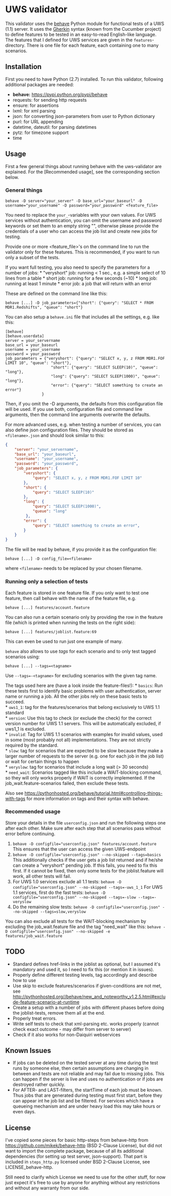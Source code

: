 # UWS validator

This validator uses the [behave](https://pypi.python.org/pypi/behave) Python module for functional tests of a UWS (1.1) server.
It uses the [Gherkin](https://cucumber.io/docs/reference) syntax (known from the Cucumber project) to define features to be tested in an easy-to-read English-like language. The features that I defined for UWS services are given in the `features`-directory. There is one file for each feature, each containing one to many scenarios.

## Installation
First you need to have Python (2.7) installed. To run this validator, following additional packages are needed:

* **behave:** https://pypi.python.org/pypi/behave
* requests: for sending http requests
* ensure: for assertions
* lxml: for xml parsing
* json: for converting json-parameters from user to Python dictionary
* purl: for URL appending
* datetime, dateutil: for parsing datetimes
* pytz: for timezone support
* time

## Usage
First a few general things about running behave with the uws-validator are explained. For the [Recommended usage], see the corresponding section below.

### General things
    behave -D server="your_server" -D base_url="your_baseurl" -D username="your_username" -D password="your_password" <feature_file>

You need to replace the `your_`-variables with your own values.
For UWS services without authentication, you can omit the username and password keywords or set them to an empty string "", otherwise please provide the credentials of a user who can access the job list and create new jobs for testing. 

Provide one or more <feature_file>'s on the command line to run the validator only for these features. This is recommended, if you want to run only a subset of the tests.

If you want full testing, you also need to specify the parameters for a number of jobs:
    * "veryshort" job: running < 1 sec., e.g. a simple select of 10 lines from a table
    * short job: running for a few seconds (~10)
    * long job: running at least 1 minute
    * error job: a job that will return with an error

These are defined on the command line like this:

    behave [...] -D job_parameters={"short": {"query": "SELECT * FROM MDR1.Redshifts", "queue": "short"}

You can also setup a `behave.ini` file that includes all the settings, e.g. like this:

```
[behave]
[behave.userdata]
server = your_servername
base_url = your_baseurl
username = your_username
password = your_password
job_parameters = {"veryshort": {"query": "SELECT x, y, z FROM MDR1.FOF LIMIT 10", "queue": "short"},
                    "short": {"query": "SELECT SLEEP(10)", "queue": "long"},
                    "long": {"query": "SELECT SLEEP(1000)", "queue": "long"},
                    "error": {"query": "SELECT something to create an error"}
                }
```

Then, if you omit the -D arguments, the defaults from this configuration file will be used. If you use both, configuration file and command line arguments, then the command line arguments overwrite the defaults.

For more advanced uses, e.g. when testing a number of services, you can also define json configuration files. They should be stored as `<filename>.json` and should look similar to this:

```json
{
    "server": "your_servername",
    "base_url": "your_baseurl",
    "username": "your_username",
    "password": "your_password",
    "job_parameters": {
        "veryshort": {
            "query": "SELECT x, y, z FROM MDR1.FOF LIMIT 10"
        },
        "short": {
            "query": "SELECT SLEEP(10)"
        },
        "long": {
            "query": "SELECT SLEEP(1000)",
            "queue": "long"
         },
        "error": {
            "query": "SELECT something to create an error",
        }
    }
}
```

The file will be read by behave, if you provide it as the configuration file:

    behave [...] -D config_file=<filename>

where `<filename>` needs to be replaced by your chosen filename.


### Running only a selection of tests
Each feature is stored in one feature file. If you only want to test one feature, then call behave with the name of the feature file, e.g.

    behave [...] features/account.feature

You can also run a certain scenario only by providing the row in the feature file (which is printed when running the tests on the right side):

    behave [...] features/joblist.feature:69

This can even be used to run just one example of many.

`behave` also allows to use *tags* for each scenario and to only test tagged scenarios using:

    behave [...] --tags=<tagname>

Use `--tags=-<tagname>` for excluding scenarios with the given tag name.

The tags used here are (have a look inside the feature-files!):
    * `basics`: Run these tests first to identify basic problems with user authentication, server name or running a job. All the other jobs rely on these basic tests to succeed.  
    * `uws1_1`: tag for the features/scenarios that belong exclusively to UWS 1.1 standard  
    * `version`: Use this tag to check (or exclude the check) for the correct version number for UWS 1.1 servers. This will be automatically excluded, if uws1_1 is excluded.  
    * `invalid`: Tag for UWS 1.1 scenarios with examples for invalid values, used in some (most probably not all) implementations. They are not strictly required by the standard.    
    * `slow`: tag for scenarios that are expected to be slow because they make a larger number of requests to the server (e.g. one for each job in the job list) or wait for certain things to happen  
    * `veryslow`: tag for scenarios that include a long wait (> 30 seconds)  
    * `need_wait`: Scenarios tagged like this include a WAIT-blocking command, so they will only works properly if WAIT is correctly implemented. If the job_wait.feature-scenarios failed, then exclude these tests.  

Also see https://pythonhosted.org/behave/tutorial.html#controlling-things-with-tags for more information on tags and their syntax with behave.

### Recommended usage
Store your details in the file `userconfig.json` and run the following steps one after each other. Make sure after each step that all scenarios pass without error before continuing.

1. `behave -D configfile="userconfig.json" features/account.feature`
    This ensures that the user can access the given UWS-endpoint
2. `behave -D configfile="userconfig.json" --no-skipped --tags=basics`
    This additionally checks if the user gets a job list returned and if he/she can create a "veryshort" pending job. If this fails, you need to fix this first. If it cannot be fixed, then only some tests for the joblist.feature will work, all other tests will fail.
3. For UWS 1.0 services exclude all 1.1 tests:
    `behave -D configfile="userconfig.json" --no-skipped --tags=-uws_1_1`
    For UWS 1.1 services, first do the fast tests:
    `behave -D configfile="userconfig.json" --no-skipped --tags=-slow --tags=-veryslow`
4. Do the remaining slow tests:
    `behave -D configfile="userconfig.json" --no-skipped --tags=slow,veryslow`

You can also exclude all tests for the WAIT-blocking mechanism by
excluding the job_wait.feature file and the tag "need_wait" like this:
`behave -D configfile="userconfig.json" --no-skipped -e features/job_wait.feature`

## TODO
* Standard defines href-links in the joblist as optional, but I assumed it's mandatory and used it, so I need to fix this (or mention it in issues).
* Properly define different testing levels, tag accordingly and describe how to use
* Use skip to exclude features/scenarios if given-conditions are not met, see
  http://pythonhosted.org//behave/new_and_noteworthy_v1.2.5.html#exclude-feature-scenario-at-runtime
* Create a setup with a number of jobs with different phases before doing the joblist-tests, remove them all at the end.
* Properly treat errors.
* Write self tests to check that xml-parsing etc. works properly
  (cannot check exact outcome - may differ from server to server)
* Check if it also works for non-Daiquiri webservices


## Known Issues
* If jobs can be deleted on the tested server at any time during the test runs by someone else, then certain assumptions are changing in between and tests are not reliable and may fail due to missing jobs. This can happen if the server is live and uses no authentication or if jobs are destroyed rather quickly.
* For AFTER- and LAST-filters, the startTime of each job must be known. Thus jobs that are generated during testing must first start, before they can appear int he job list and be filtered. For services which have a queueing mechanism and are under heavy load this may take hours or even days.

## License
I've copied some pieces for basic http-steps from behave-http from https://github.com/mikek/behave-http (BSD 2-Clause License), but did not want to import the complete package, because of all its additional dependencies (for setting up test server, json-support). 
That part is included in `steps_http.py` licensed under BSD 2-Clause License, see LICENSE_behave-http.

Still need to clarify which License we need to use for the other stuff, for now just expect it's free to use by anyone for anything without any restrictions and without any warranty from our side.
